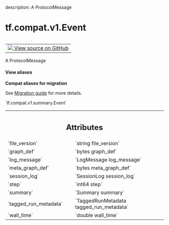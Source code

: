 description: A ProtocolMessage

<div itemscope itemtype="http://developers.google.com/ReferenceObject">
<meta itemprop="name" content="tf.compat.v1.Event" />
<meta itemprop="path" content="Stable" />
</div>

# tf.compat.v1.Event

<!-- Insert buttons and diff -->

<table class="tfo-notebook-buttons tfo-api nocontent" align="left">
<td>
  <a target="_blank" href="https://github.com/tensorflow/tensorflow/blob/r2.4/tensorflow/core/util/event.proto">
    <img src="https://www.tensorflow.org/images/GitHub-Mark-32px.png" />
    View source on GitHub
  </a>
</td>
</table>



A ProtocolMessage

<section class="expandable">
  <h4 class="showalways">View aliases</h4>
  <p>
<b>Compat aliases for migration</b>
<p>See
<a href="https://www.tensorflow.org/guide/migrate">Migration guide</a> for
more details.</p>
<p>`tf.compat.v1.summary.Event`</p>
</p>
</section>

<!-- Placeholder for "Used in" -->




<!-- Tabular view -->
 <table class="responsive fixed orange">
<colgroup><col width="214px"><col></colgroup>
<tr><th colspan="2"><h2 class="add-link">Attributes</h2></th></tr>

<tr>
<td>
`file_version`
</td>
<td>
`string file_version`
</td>
</tr><tr>
<td>
`graph_def`
</td>
<td>
`bytes graph_def`
</td>
</tr><tr>
<td>
`log_message`
</td>
<td>
`LogMessage log_message`
</td>
</tr><tr>
<td>
`meta_graph_def`
</td>
<td>
`bytes meta_graph_def`
</td>
</tr><tr>
<td>
`session_log`
</td>
<td>
`SessionLog session_log`
</td>
</tr><tr>
<td>
`step`
</td>
<td>
`int64 step`
</td>
</tr><tr>
<td>
`summary`
</td>
<td>
`Summary summary`
</td>
</tr><tr>
<td>
`tagged_run_metadata`
</td>
<td>
`TaggedRunMetadata tagged_run_metadata`
</td>
</tr><tr>
<td>
`wall_time`
</td>
<td>
`double wall_time`
</td>
</tr>
</table>



